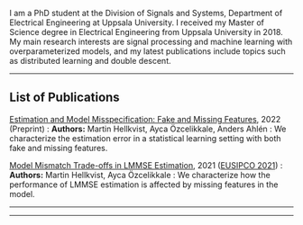 I am a PhD student at the Division of Signals and Systems,
Department of Electrical Engineering at Uppsala University. 
I received my Master of Science degree in Electrical Engineering from Uppsala University in 2018.
My main research interests are signal processing and machine learning with overparameterized models,
and my latest publications include topics such as distributed learning and double descent.

---
## List of Publications

[Estimation and Model Misspecification: Fake and Missing Features](https://arxiv.org/abs/2203.03398), 2022 (Preprint)
: **Authors:** Martin Hellkvist, Ayca Özcelikkale, Anders Ahlén
: We characterize the estimation error in a statistical learning setting with both fake and missing features.

[Model Mismatch Trade-offs in LMMSE Estimation](https://arxiv.org/abs/2105.11964), 2021 ([EUSIPCO 2021](https://eusipco2021.org/))
: **Authors:** Martin Hellkvist, Ayca Özcelikkale
: We characterize how the performance of LMMSE estimation is affected by missing features in the model.


---




---


<!-- Publication item template
[Title, yyyy, (Journal/Conf/Preprint)](https://arxiv.org/abs/)
: **Authors:** 
: one-line-abstract.

 >